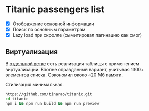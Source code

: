# Titanic passengers list

- [x] Отображение основной информации
- [x] Поиск по основным параметрам
- [x] Lazy load при скролле (сымитировал пагинацию как смог)

## Виртуализация
В [отдельной ветке](https://github.com/tinarao/titanic/tree/virtualization) есть реализация таблицы с применением виртуализации.
Вполне оправданный вариант, учитывая 1300+ элементов списка. Сэкономил около ~20 Мб памяти. 

Стилизация минимальная.

```sh
https://github.com/tinarao/titanic.git
cd titanic
npm i && npm run build && npm run preview 
```
